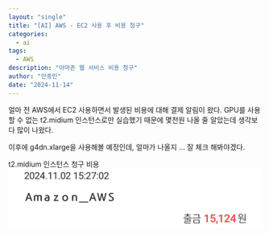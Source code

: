```yaml
---
layout: "single"
title: "[AI] AWS - EC2 사용 후 비용 청구"
categories:
  - ai
tags:
  - AWS
description: "아마존 웹 서비스 비용 청구"
author: "안종민"
date: "2024-11-14"
---
```

얼마 전 AWS에서 EC2 사용하면서 발생된 비용에 대해 결제 알림이 왔다. 
GPU를 사용할 수 없는 t2.midium 인스턴스로만 실습했기 때문에 몇천원 나올 줄 알았는데 생각보다 많이 나왔다. 

이후에 g4dn.xlarge을 사용해볼 예정인데, 얼마가 나올지 ... 잘 체크 해봐야겠다. 

t2.midium 인스턴스 청구 비용
<img src="/assets/images/aws-payment.jpg" alt="aws"> 